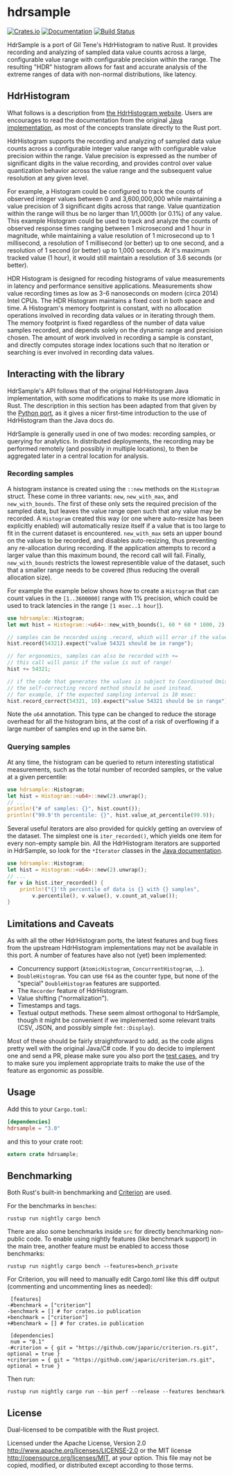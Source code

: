 # hdrsample

[![Crates.io](https://img.shields.io/crates/v/hdrsample.svg)](https://crates.io/crates/hdrsample)
[![Documentation](https://docs.rs/hdrsample/badge.svg)](https://docs.rs/hdrsample/)
[![Build Status](https://travis-ci.org/jonhoo/hdrsample.svg?branch=master)](https://travis-ci.org/jonhoo/hdrsample)

HdrSample is a port of Gil Tene's HdrHistogram to native Rust. It provides recording and
analyzing of sampled data value counts across a large, configurable value range with
configurable precision within the range. The resulting "HDR" histogram allows for fast and
accurate analysis of the extreme ranges of data with non-normal distributions, like latency.

## HdrHistogram

What follows is a description from [the HdrHistogram
website](https://hdrhistogram.github.io/HdrHistogram/). Users are encourages to read the
documentation from the original [Java
implementation](https://github.com/HdrHistogram/HdrHistogram), as most of the concepts
translate directly to the Rust port.

HdrHistogram supports the recording and analyzing of sampled data value counts across a
configurable integer value range with configurable value precision within the range. Value
precision is expressed as the number of significant digits in the value recording, and provides
control over value quantization behavior across the value range and the subsequent value
resolution at any given level.

For example, a Histogram could be configured to track the counts of observed integer values
between 0 and 3,600,000,000 while maintaining a value precision of 3 significant digits across
that range. Value quantization within the range will thus be no larger than 1/1,000th (or 0.1%)
of any value. This example Histogram could be used to track and analyze the counts of observed
response times ranging between 1 microsecond and 1 hour in magnitude, while maintaining a value
resolution of 1 microsecond up to 1 millisecond, a resolution of 1 millisecond (or better) up
to one second, and a resolution of 1 second (or better) up to 1,000 seconds. At it's maximum
tracked value (1 hour), it would still maintain a resolution of 3.6 seconds (or better).

HDR Histogram is designed for recoding histograms of value measurements in latency and
performance sensitive applications. Measurements show value recording times as low as 3-6
nanoseconds on modern (circa 2014) Intel CPUs. The HDR Histogram maintains a fixed cost in both
space and time. A Histogram's memory footprint is constant, with no allocation operations
involved in recording data values or in iterating through them. The memory footprint is fixed
regardless of the number of data value samples recorded, and depends solely on the dynamic
range and precision chosen. The amount of work involved in recording a sample is constant, and
directly computes storage index locations such that no iteration or searching is ever involved
in recording data values.

## Interacting with the library

HdrSample's API follows that of the original HdrHistogram Java implementation, with some
modifications to make its use more idiomatic in Rust. The description in this section has been
adapted from that given by the [Python port](https://github.com/HdrHistogram/HdrHistogram_py),
as it gives a nicer first-time introduction to the use of HdrHistogram than the Java docs do.

HdrSample is generally used in one of two modes: recording samples, or querying for analytics.
In distributed deployments, the recording may be performed remotely (and possibly in multiple
locations), to then be aggregated later in a central location for analysis.

### Recording samples

A histogram instance is created using the `::new` methods on the `Histogram` struct. These come
in three variants: `new`, `new_with_max`, and `new_with_bounds`. The first of these only sets
the required precision of the sampled data, but leaves the value range open such that any value
may be recorded. A `Histogram` created this way (or one where auto-resize has been explicitly
enabled) will automatically resize itself if a value that is too large to fit in the current
dataset is encountered. `new_with_max` sets an upper bound on the values to be recorded, and
disables auto-resizing, thus preventing any re-allocation during recording. If the application
attempts to record a larger value than this maximum bound, the record call will fail. Finally,
`new_with_bounds` restricts the lowest representible value of the dataset, such that a smaller
range needs to be covered (thus reducing the overall allocation size).

For example the example below shows how to create a `Histogram` that can count values in the
`[1..3600000]` range with 1% precision, which could be used to track latencies in the range `[1
msec..1 hour]`).

```rust
use hdrsample::Histogram;
let mut hist = Histogram::<u64>::new_with_bounds(1, 60 * 60 * 1000, 2).unwrap();

// samples can be recorded using .record, which will error if the value is too small or large
hist.record(54321).expect("value 54321 should be in range");

// for ergonomics, samples can also be recorded with +=
// this call will panic if the value is out of range!
hist += 54321;

// if the code that generates the values is subject to Coordinated Omission,
// the self-correcting record method should be used instead.
// for example, if the expected sampling interval is 10 msec:
hist.record_correct(54321, 10).expect("value 54321 should be in range");
```

Note the `u64` annotation. This type can be changed to reduce the storage overhead for all the
histogram bins, at the cost of a risk of overflowing if a large number of samples end up in the
same bin.

### Querying samples

At any time, the histogram can be queried to return interesting statistical measurements, such
as the total number of recorded samples, or the value at a given percentile:

```rust
use hdrsample::Histogram;
let hist = Histogram::<u64>::new(2).unwrap();
// ...
println!("# of samples: {}", hist.count());
println!("99.9'th percentile: {}", hist.value_at_percentile(99.9));
```

Several useful iterators are also provided for quickly getting an overview of the dataset. The
simplest one is `iter_recorded()`, which yields one item for every non-empty sample bin. All
the HdrHistogram iterators are supported in HdrSample, so look for the `*Iterator` classes in
the [Java documentation](https://hdrhistogram.github.io/HdrHistogram/JavaDoc/).

```rust
use hdrsample::Histogram;
let hist = Histogram::<u64>::new(2).unwrap();
// ...
for v in hist.iter_recorded() {
    println!("{}'th percentile of data is {} with {} samples",
        v.percentile(), v.value(), v.count_at_value());
}
```

## Limitations and Caveats

As with all the other HdrHistogram ports, the latest features and bug fixes from the upstream
HdrHistogram implementations may not be available in this port. A number of features have also
not (yet) been implemented:

 - Concurrency support (`AtomicHistogram`, `ConcurrentHistogram`, …).
 - `DoubleHistogram`. You can use `f64` as the counter type, but none of the "special"
   `DoubleHistogram` features are supported.
 - The `Recorder` feature of HdrHistogram.
 - Value shifting ("normalization").
 - Timestamps and tags.
 - Textual output methods. These seem almost orthogonal to HdrSample, though it might be
   convenient if we implemented some relevant traits (CSV, JSON, and possibly simple
   `fmt::Display`).

Most of these should be fairly straightforward to add, as the code aligns pretty well with the
original Java/C# code. If you do decide to implement one and send a PR, please make sure you
also port the [test
cases](https://github.com/HdrHistogram/HdrHistogram/tree/master/src/test/java/org/HdrHistogram),
and try to make sure you implement appropriate traits to make the use of the feature as
ergonomic as possible.

## Usage

Add this to your `Cargo.toml`:

```toml
[dependencies]
hdrsample = "3.0"
```

and this to your crate root:

```rust
extern crate hdrsample;
```

## Benchmarking

Both Rust's built-in benchmarking and [Criterion](https://github.com/japaric/criterion.rs) are used.

For the benchmarks in `benches`:

```
rustup run nightly cargo bench
```

There are also some benchmarks inside `src` for directly benchmarking non-public code. To enable using nightly features (like benchmark support) in the main tree, another feature must be enabled to access those benchmarks:

```
rustup run nightly cargo bench --features=bench_private
```

For Criterion, you will need to manually edit Cargo.toml like this diff output (commenting and uncommenting lines as needed):

```
 [features]
-#benchmark = ["criterion"]
-benchmark = [] # for crates.io publication
+benchmark = ["criterion"]
+#benchmark = [] # for crates.io publication

 [dependencies]
 num = "0.1"
-#criterion = { git = "https://github.com/japaric/criterion.rs.git", optional = true }
+criterion = { git = "https://github.com/japaric/criterion.rs.git", optional = true }
```

Then run:

```
rustup run nightly cargo run --bin perf --release --features benchmark
```



## License

Dual-licensed to be compatible with the Rust project.

Licensed under the Apache License, Version 2.0
http://www.apache.org/licenses/LICENSE-2.0 or the MIT license
http://opensource.org/licenses/MIT, at your option. This file may not be
copied, modified, or distributed except according to those terms.
